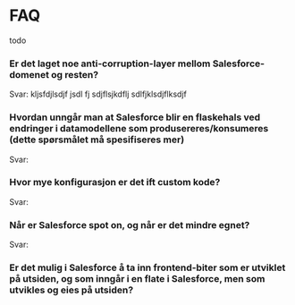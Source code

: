 # FAQ
todo
  
### Er det laget noe anti-corruption-layer mellom Salesforce-domenet og resten?

Svar: kljsfdjlsdjf jsdl fj sdjflsjkdflj sdlfjklsdjflksdjf 

### Hvordan unngår man at Salesforce blir en flaskehals ved endringer i datamodellene som produsereres/konsumeres (dette spørsmålet må spesifiseres mer)
Svar:

### Hvor mye konfigurasjon er det ift custom kode?
Svar:

### Når er Salesforce spot on, og når er det mindre egnet?
Svar:

### Er det mulig i Salesforce å ta inn frontend-biter som er utviklet på utsiden, og som inngår i en flate i Salesforce, men som utvikles og eies på utsiden?
